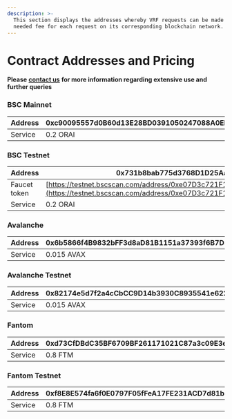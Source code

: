 ```yaml
---
description: >-
  This section displays the addresses whereby VRF requests can be made and the
  needed fee for each request on its corresponding blockchain network.
---
```


# Contract Addresses and Pricing

**Please** [**contact us**](https://landing.mailerlite.com/webforms/landing/t0c1f1) **for more information regarding extensive use and further queries**

### **BSC Mainnet**

| Address | 0xc90095557d0B60d13E28BD0391050247088A0EE6 |
| ------- | ------------------------------------------ |
| Service | 0.2 ORAI                                   |

### BSC Testnet

|        Address | 0x731b8bab775d3768D1D25Aa926D729db4e91a517                                                                                                                                 |
| -------------- | -------------------------------------------------------------------------------------------------------------------------------------------------------------------------- |
|  Faucet token  | [https://testnet.bscscan.com/address/0xe07D3c721F1f26fB49e93DE77589fAC2fD963780#code](https://testnet.bscscan.com/address/0xe07D3c721F1f26fB49e93DE77589fAC2fD963780#code) |
| Service        | 0.2 ORAI                                                                                                                                                                   |

### **Avalanche**

| Address  | 0x6b5866f4B9832bFF3d8aD81B1151a37393f6B7D5 |
| -------- | ------------------------------------------ |
| Service  | 0.015 AVAX                                 |

### **Avalanche Testnet**

|       Address | 0x82174e5d7f2a4cCbCC9D14b3930C8935541e6222 |
| ------------- | ------------------------------------------ |
| Service       | 0.015 AVAX                                 |

### Fantom

| Address | 0xd73CfDBdC35BF6709BF261171021C87a3c09E3e2 |
| ------- | ------------------------------------------ |
| Service | 0.8 FTM                                    |

### **Fantom** Testnet

|       Address | 0xf8E8E574fa6f0E0797F05fFeA17FE231ACD7d81b |
| ------------- | ------------------------------------------ |
| Service       | 0.8 FTM                                    |
